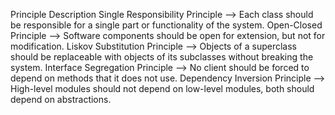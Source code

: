 Principle	                                            Description
Single Responsibility Principle	       -->      Each class should be responsible for a single part or functionality of the system.
Open-Closed Principle	               -->      Software components should be open for extension, but not for modification.
Liskov Substitution Principle	       -->      Objects of a superclass should be replaceable with objects of its subclasses without breaking the system.
Interface Segregation Principle	       -->      No client should be forced to depend on methods that it does not use.
Dependency Inversion Principle	       -->      High-level modules should not depend on low-level modules, both should depend on abstractions.